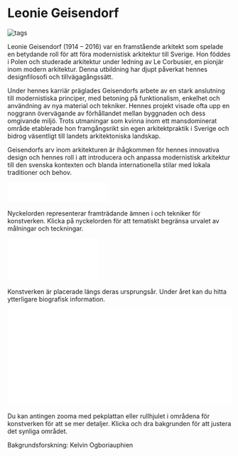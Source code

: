 # Leonie Geisendorf

![tags](data/img/1024/ARKM.2005-02-200-211-02w.avif)



Leonie Geisendorf (1914 – 2016) var en framstående arkitekt som spelade en betydande roll för att föra modernistisk arkitektur till Sverige. Hon föddes i Polen och studerade arkitektur under ledning av Le Corbusier, en pionjär inom modern arkitektur. Denna utbildning har djupt påverkat hennes designfilosofi och tillvägagångssätt.

Under hennes karriär präglades Geisendorfs arbete av en stark anslutning till modernistiska principer, med betoning på funktionalism, enkelhet och användning av nya material och tekniker. Hennes projekt visade ofta upp en noggrann övervägande av förhållandet mellan byggnaden och dess omgivande miljö. Trots utmaningar som kvinna inom ett mansdominerat område etablerade hon framgångsrikt sin egen arkitektpraktik i Sverige och bidrog väsentligt till landets arkitektoniska landskap.

Geisendorfs arv inom arkitekturen är ihågkommen för hennes innovativa design och hennes roll i att introducera och anpassa modernistisk arkitektur till den svenska kontexten och blanda internationella stilar med lokala traditioner och behov.

![tags](img/infobar_tags.svg)

Nyckelorden representerar framträdande ämnen i och tekniker för konstverken. Klicka på nyckelorden för att tematiskt begränsa urvalet av målningar och teckningar.

![time](img/infobar_time.svg)

Konstverken är placerade längs deras ursprungsår. Under året kan du hitta ytterligare biografisk information.

![time](img/infobar_scroll.svg)

Du kan antingen zooma med pekplattan eller rullhjulet i områdena för konstverken för att se mer detaljer. Klicka och dra bakgrunden för att justera det synliga området.

Bakgrundsforskning: Kelvin Ogboriauphien